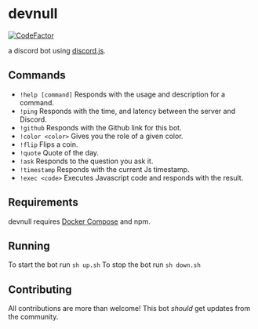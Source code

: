 # devnull
[![CodeFactor](https://www.codefactor.io/repository/github/pixiys/devnull/badge/master)](https://www.codefactor.io/repository/github/pixiys/devnull/overview/master)

a discord bot using <a href="https://github.com/hydrabolt/discord.js/">discord.js</a>.

## Commands

- `!help [command]`     Responds with the usage and description for a command.
- `!ping`               Responds with the time, and latency between the server and Discord. 
- `!github`             Responds with the Github link for this bot.
- `!color <color>`      Gives you the role of a given color.
- `!flip`               Flips a coin.
- `!quote`              Quote of the day.
- `!ask`                Responds to the question you ask it.
- `!timestamp`          Responds with the current Js timestamp.
- `!exec <code>`        Executes Javascript code and responds with the result.

## Requirements
devnull requires [Docker Compose](https://docs.docker.com/compose/) and npm.

## Running
To start the bot run `sh up.sh`
To stop the bot run `sh down.sh`

## Contributing
All contributions are more than welcome!
This bot *should* get updates from the community.
